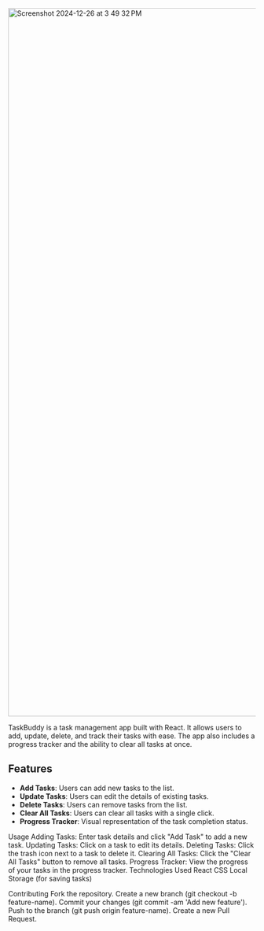 

<img width="1440" alt="Screenshot 2024-12-26 at 3 49 32 PM" src="https://github.com/user-attachments/assets/ffa014e0-41e5-477b-84ce-eaef58d5be3d" />


TaskBuddy is a task management app built with React. It allows users to add, update, delete, and track their tasks with ease. The app also includes a progress tracker and the ability to clear all tasks at once.

## Features

- **Add Tasks**: Users can add new tasks to the list.
- **Update Tasks**: Users can edit the details of existing tasks.
- **Delete Tasks**: Users can remove tasks from the list.
- **Clear All Tasks**: Users can clear all tasks with a single click.
- **Progress Tracker**: Visual representation of the task completion status.


Usage
Adding Tasks: Enter task details and click "Add Task" to add a new task.
Updating Tasks: Click on a task to edit its details.
Deleting Tasks: Click the trash icon next to a task to delete it.
Clearing All Tasks: Click the "Clear All Tasks" button to remove all tasks.
Progress Tracker: View the progress of your tasks in the progress tracker.
Technologies Used
React
CSS
Local Storage (for saving tasks)

Contributing
Fork the repository.
Create a new branch (git checkout -b feature-name).
Commit your changes (git commit -am 'Add new feature').
Push to the branch (git push origin feature-name).
Create a new Pull Request.



